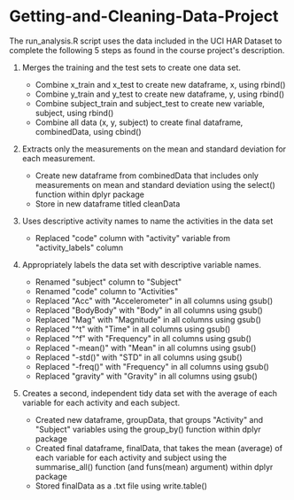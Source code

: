 # Getting-and-Cleaning-Data-Project

The run_analysis.R script uses the data included in the UCI HAR Dataset to complete the following 5 steps as found in the course
project's description.

1. Merges the training and the test sets to create one data set.
   - Combine x_train and x_test to create new dataframe, x, using rbind()
   - Combine y_train and y_test to create new dataframe, y, using rbind()
   - Combine subject_train and subject_test to create new variable, subject, using rbind()
   - Combine all data (x, y, subject) to create final dataframe, combinedData, using cbind()

2. Extracts only the measurements on the mean and standard deviation for each measurement.
   - Create new dataframe from combinedData that includes only measurements on mean and standard deviation using the select() function
     within dplyr package
   - Store in new dataframe titled cleanData

3. Uses descriptive activity names to name the activities in the data set
   - Replaced "code" column with "activity" variable from "activity_labels" column

4. Appropriately labels the data set with descriptive variable names.
   - Renamed "subject" column to "Subject"
   - Renamed "code" column to "Activities"
   - Replaced "Acc" with "Accelerometer" in all columns using gsub()
   - Replaced "BodyBody" with "Body" in all columns using gsub()
   - Replaced "Mag" with "Magnitude" in all columns using gsub()
   - Replaced "^t" with "Time" in all columns using gsub()
   - Replaced "^f" with "Frequency" in all columns using gsub()
   - Replaced "-mean()" with "Mean" in all columns using gsub()
   - Replaced "-std()" with "STD" in all columns using gsub()
   - Replaced "-freq()" with "Frequency" in all columns using gsub()
   - Replaced "gravity" with "Gravity" in all columns using gsub()

5. Creates a second, independent tidy data set with the average of each variable for each activity and each subject.
   - Created new dataframe, groupData, that groups "Activity" and "Subject" variables using the group_by() function within dplyr package
   - Created final dataframe, finalData, that takes the mean (average) of each variable for each activity and subject using the   
     summarise_all() function (and funs(mean) argument) within dplyr package
   - Stored finalData as a .txt file using write.table()
